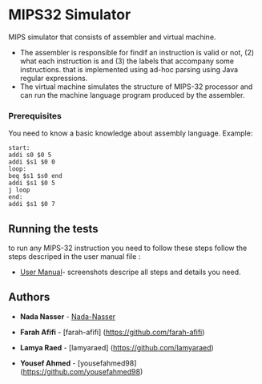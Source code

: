 # MIPS32 Simulator

MIPS simulator that consists of assembler and virtual machine.
- The assembler is responsible for findif an instruction is valid or not, (2) what each instruction is and (3) the labels that accompany some instructions.
that is implemented using ad-hoc parsing using Java regular expressions.
- The virtual machine simulates the structure of MIPS-32 processor and can run the machine language program produced by the assembler. 

### Prerequisites

You need to know a basic knowledge about assembly language.
Example:
```
start:
addi s0 $0 5
addi $s1 $0 0
loop:
beq $s1 $s0 end
addi $s1 $0 5
j loop
end:
addi $s1 $0 7 
```

## Running the tests

to run any MIPS-32 instruction you need to follow these steps follow the steps descriped in the user manual file :

* [User Manual](https://github.com/Nada-Nasser/MIPS32-Simulator-/blob/master/MIPS32%20Simulator/User%20Manual.docx)- screenshots descripe all steps and details you need.

## Authors

* **Nada Nasser** -  [Nada-Nasser](https://github.com/Nada-Nasser)

* **Farah Afifi** -  [farah-afifi] (https://github.com/farah-afifi)

* **Lamya Raed**  -  [lamyaraed] (https://github.com/lamyaraed)

* **Yousef Ahmed** - [yousefahmed98] (https://github.com/yousefahmed98)




